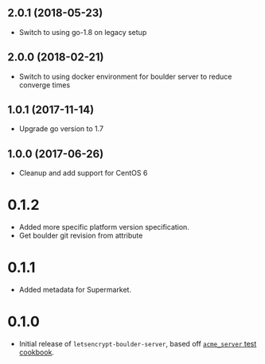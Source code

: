 2.0.1 (2018-05-23)
------------------
- Switch to using go-1.8 on legacy setup

2.0.0 (2018-02-21)
------------------
- Switch to using docker environment for boulder server to reduce converge times

1.0.1 (2017-11-14)
------------------
- Upgrade go version to 1.7

1.0.0 (2017-06-26)
------------------
- Cleanup and add support for CentOS 6

# 0.1.2

* Added more specific platform version specification.
* Get boulder git revision from attribute

# 0.1.1

* Added metadata for Supermarket.

# 0.1.0

* Initial release of `letsencrypt-boulder-server`, based off
  [`acme_server` test cookbook](https://github.com/schubergphilis/letsencrypt/tree/master/test/fixtures/cookbooks/acme_server).
